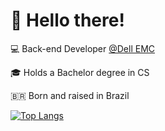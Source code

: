 
# 👋 Hello there!

💻 Back-end Developer [@Dell EMC](https://developer.dell.com/)

🎓 Holds a Bachelor degree in CS

🇧🇷 Born and raised in Brazil

  
[![Top Langs](https://github-readme-stats.vercel.app/api/top-langs/?username=jefersonf&layout=compact&hide=html&theme=dracula&hide_border=true)](https://github.com/jefersonf/github-readme-stats)
  
